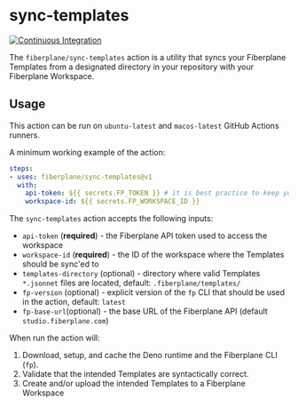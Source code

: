 # sync-templates

[![Continuous Integration](https://github.com/fiberplane/sync-templates/actions/workflows/ci.yml/badge.svg)](https://github.com/fiberplane/sync-templates/actions/workflows/ci.yml)

The `fiberplane/sync-templates` action is a utility that syncs your Fiberplane Templates from a designated directory in your repository with your Fiberplane Workspace.

## Usage
This action can be run on `ubuntu-latest` and `macos-latest` GitHub Actions runners.

A minimum working example of the action:
```yaml
steps:
- uses: fiberplane/sync-templates@v1
  with:
    api-token: ${{ secrets.FP_TOKEN }} # it is best practice to keep your secrets in GitHub Secrets
    workspace-id: ${{ secrets.FP_WORKSPACE_ID }}
```

The `sync-templates` action accepts the following inputs:
- `api-token` (**required**) - the Fiberplane API token used to access the workspace
- `workspace-id` (**required**) - the ID of the workspace where the Templates should be sync'ed to
- `templates-directory` (optional) - directory where valid Templates `*.jsonnet` files are located, default: `.fiberplane/templates/`
- `fp-version` (optional) - explicit version of the `fp` CLI that should be used in the action, default: `latest`
- `fp-base-url`(optional) - the base URL of the Fiberplane API (default `studio.fiberplane.com`)

When run the action will:
1. Download, setup, and cache the Deno runtime and the Fiberplane CLI (`fp`).
2. Validate that the intended Templates are syntactically correct.
3. Create and/or upload the intended Templates to a Fiberplane Workspace
